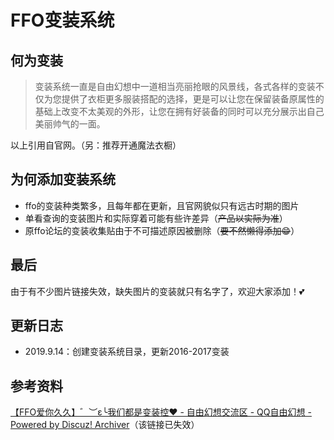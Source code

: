 # FFO变装系统

## 何为变装
> 变装系统一直是自由幻想中一道相当亮丽抢眼的风景线，各式各样的变装不仅为您提供了衣柜更多服装搭配的选择，更是可以让您在保留装备原属性的基础上改变不太美观的外形，让您在拥有好装备的同时可以充分展示出自己美丽帅气的一面。  

以上引用自官网。（另：推荐开通魔法衣橱）

## 为何添加变装系统
+ ffo的变装种类繁多，且每年都在更新，且官网貌似只有远古时期的图片
+ 单看查询的变装图片和实际穿着可能有些许差异（~~产品以实际为准~~）
+ 原ffo论坛的变装收集贴由于不可描述原因被删除（~~要不然懒得添加😁~~）

## 最后

由于有不少图片链接失效，缺失图片的变装就只有名字了，欢迎大家添加！💕

## 更新日志
+ 2019.9.14：创建变装系统目录，更新2016-2017变装

## 参考资料
[【FFO爱你久久】゛︶ε╰我们都是变装控❤ - 自由幻想交流区 - QQ自由幻想 -  Powered by Discuz! Archiver](https://ffo.gamebbs.qq.com/archiver/?tid-309877.html)（该链接已失效）